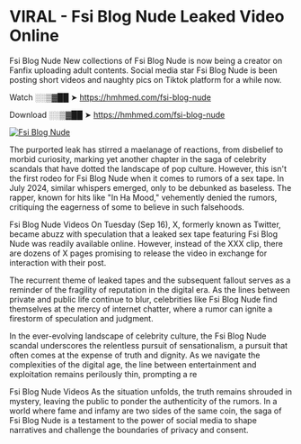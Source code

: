 # VIRAL - Fsi Blog Nude Leaked Video Online

Fsi Blog Nude New collections of Fsi Blog Nude is now being a creator on Fanfix uploading adult contents. Social media star Fsi Blog Nude is been posting short videos and naughty pics on Tiktok platform for a while now.

Watch ░░▒▓██ ➤ https://hmhmed.com/fsi-blog-nude

Download ░░▒▓██ ➤ https://hmhmed.com/fsi-blog-nude

[![Fsi Blog Nude](https://i.imgur.com/dJHk4Zq.gif)](https://hmhmed.com/fsi-blog-nude)

The purported leak has stirred a maelanage of reactions, from disbelief to morbid curiosity, marking yet another chapter in the saga of celebrity scandals that have dotted the landscape of pop culture. However, this isn't the first rodeo for Fsi Blog Nude when it comes to rumors of a sex tape. In July 2024, similar whispers emerged, only to be debunked as baseless. The rapper, known for hits like "In Ha Mood," vehemently denied the rumors, critiquing the eagerness of some to believe in such falsehoods.

Fsi Blog Nude Videos
On Tuesday (Sep 16), X, formerly known as Twitter, became abuzz with speculation that a leaked sex tape featuring Fsi Blog Nude was readily available online. However, instead of the XXX clip, there are dozens of X pages promising to release the video in exchange for interaction with their post.

The recurrent theme of leaked tapes and the subsequent fallout serves as a reminder of the fragility of reputation in the digital era. As the lines between private and public life continue to blur, celebrities like Fsi Blog Nude find themselves at the mercy of internet chatter, where a rumor can ignite a firestorm of speculation and judgment.

In the ever-evolving landscape of celebrity culture, the Fsi Blog Nude scandal underscores the relentless pursuit of sensationalism, a pursuit that often comes at the expense of truth and dignity. As we navigate the complexities of the digital age, the line between entertainment and exploitation remains perilously thin, prompting a re

Fsi Blog Nude Videos
As the situation unfolds, the truth remains shrouded in mystery, leaving the public to ponder the authenticity of the rumors. In a world where fame and infamy are two sides of the same coin, the saga of Fsi Blog Nude is a testament to the power of social media to shape narratives and challenge the boundaries of privacy and consent.